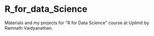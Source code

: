 # R_for_data_Science 
Materials and my projects for "R for Data Science" course at Uplimit by Ramnath Vaidyanathan. 
